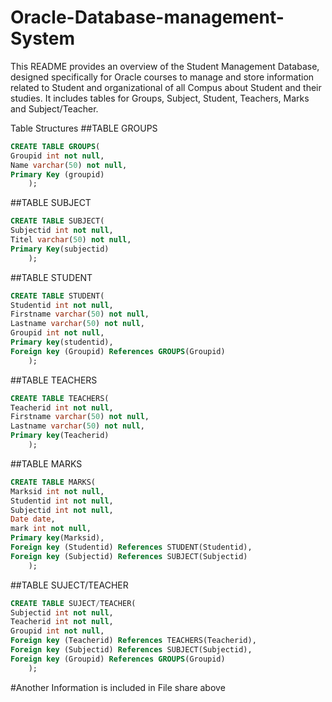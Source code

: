 # Oracle-Database-management-System
This README provides an overview of the Student Management Database, designed specifically for Oracle courses to manage and store information related to Student and organizational of all Compus about Student and their studies. It includes tables for Groups, Subject, Student, Teachers, Marks and Subject/Teacher.

Table Structures
##TABLE GROUPS
```sql
CREATE TABLE GROUPS(
Groupid int not null,
Name varchar(50) not null,
Primary Key (groupid)
	);
```

##TABLE SUBJECT
```sql
CREATE TABLE SUBJECT(
Subjectid int not null,
Titel varchar(50) not null,
Primary Key(subjectid)
	);
```

##TABLE STUDENT
```sql
CREATE TABLE STUDENT(
Studentid int not null,
Firstname varchar(50) not null,
Lastname varchar(50) not null,
Groupid int not null,
Primary key(studentid),
Foreign key (Groupid) References GROUPS(Groupid)
	);
```

##TABLE TEACHERS
```sql
CREATE TABLE TEACHERS(
Teacherid int not null,
Firstname varchar(50) not null,
Lastname varchar(50) not null,
Primary key(Teacherid)
	);
```

##TABLE MARKS
```sql
CREATE TABLE MARKS(
Marksid int not null,
Studentid int not null,
Subjectid int not null,
Date date,
mark int not null,
Primary key(Marksid),
Foreign key (Studentid) References STUDENT(Studentid),
Foreign key (Subjectid) References SUBJECT(Subjectid)
	);
```

##TABLE SUJECT/TEACHER
```sql
CREATE TABLE SUJECT/TEACHER(
Subjectid int not null,
Teacherid int not null,
Groupid int not null,
Foreign key (Teacherid) References TEACHERS(Teacherid),
Foreign key (Subjectid) References SUBJECT(Subjectid),
Foreign key (Groupid) References GROUPS(Groupid)
	);
```

#Another Information is included in File share above
